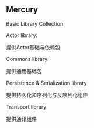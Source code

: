 ## Mercury

Basic Library Collection

Actor library:

提供Actor基础与依赖包

Commons library:

提供通用基础包

Persistence & Serialization library

提供持久化和序列化与反序列化组件

Transport library

提供通讯组件




